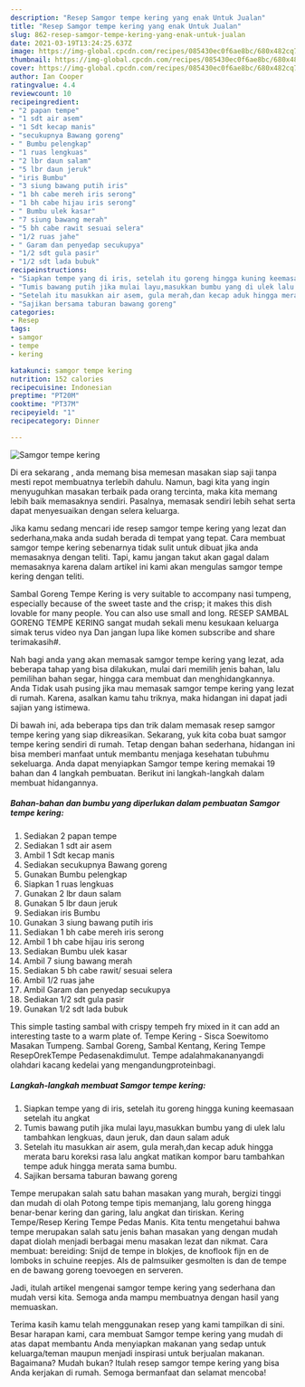 ```yaml
---
description: "Resep Samgor tempe kering yang enak Untuk Jualan"
title: "Resep Samgor tempe kering yang enak Untuk Jualan"
slug: 862-resep-samgor-tempe-kering-yang-enak-untuk-jualan
date: 2021-03-19T13:24:25.637Z
image: https://img-global.cpcdn.com/recipes/085430ec0f6ae8bc/680x482cq70/samgor-tempe-kering-foto-resep-utama.jpg
thumbnail: https://img-global.cpcdn.com/recipes/085430ec0f6ae8bc/680x482cq70/samgor-tempe-kering-foto-resep-utama.jpg
cover: https://img-global.cpcdn.com/recipes/085430ec0f6ae8bc/680x482cq70/samgor-tempe-kering-foto-resep-utama.jpg
author: Ian Cooper
ratingvalue: 4.4
reviewcount: 10
recipeingredient:
- "2 papan tempe"
- "1 sdt air asem"
- "1 Sdt kecap manis"
- "secukupnya Bawang goreng"
- " Bumbu pelengkap"
- "1 ruas lengkuas"
- "2 lbr daun salam"
- "5 lbr daun jeruk"
- "iris Bumbu"
- "3 siung bawang putih iris"
- "1 bh cabe mereh iris serong"
- "1 bh cabe hijau iris serong"
- " Bumbu ulek kasar"
- "7 siung bawang merah"
- "5 bh cabe rawit sesuai selera"
- "1/2 ruas jahe"
- " Garam dan penyedap secukupya"
- "1/2 sdt gula pasir"
- "1/2 sdt lada bubuk"
recipeinstructions:
- "Siapkan tempe yang di iris, setelah itu goreng hingga kuning keemasaan setelah itu angkat"
- "Tumis bawang putih jika mulai layu,masukkan bumbu yang di ulek lalu tambahkan lengkuas, daun jeruk, dan daun salam aduk"
- "Setelah itu masukkan air asem, gula merah,dan kecap aduk hingga merata baru koreksi rasa lalu angkat matikan kompor baru tambahkan tempe aduk hingga merata sama bumbu."
- "Sajikan bersama taburan bawang goreng"
categories:
- Resep
tags:
- samgor
- tempe
- kering

katakunci: samgor tempe kering 
nutrition: 152 calories
recipecuisine: Indonesian
preptime: "PT20M"
cooktime: "PT37M"
recipeyield: "1"
recipecategory: Dinner

---
```



![Samgor tempe kering](https://img-global.cpcdn.com/recipes/085430ec0f6ae8bc/680x482cq70/samgor-tempe-kering-foto-resep-utama.jpg)

Di era  sekarang , anda memang bisa memesan masakan siap saji tanpa mesti repot membuatnya terlebih dahulu. Namun, bagi kita yang ingin menyuguhkan masakan terbaik pada orang tercinta, maka kita memang lebih baik memasaknya sendiri. Pasalnya, memasak sendiri lebih sehat serta dapat menyesuaikan dengan selera keluarga.

Jika kamu sedang mencari ide resep samgor tempe kering yang lezat dan sederhana,maka anda sudah berada di tempat yang tepat. Cara membuat samgor tempe kering  sebenarnya tidak sulit untuk dibuat jika anda memasaknya dengan teliti. Tapi, kamu jangan takut akan gagal dalam memasaknya 
karena dalam artikel ini kami akan mengulas samgor tempe kering dengan teliti.  

Sambal Goreng Tempe Kering is very suitable to accompany nasi tumpeng, especially because of the sweet taste and the crisp; it makes this dish lovable for many people. You can also use small and long. RESEP SAMBAL GORENG TEMPE KERING sangat mudah sekali menu kesukaan keluarga simak terus video nya Dan jangan lupa like komen subscribe and share terimakasih#.

Nah bagi anda yang akan memasak samgor tempe kering yang lezat, ada beberapa tahap yang bisa dilakukan, mulai dari memilih jenis bahan, lalu pemilihan bahan segar, hingga cara membuat dan menghidangkannya. Anda Tidak usah pusing jika mau memasak samgor tempe kering yang lezat di rumah. Karena, asalkan kamu  tahu triknya, maka hidangan ini dapat jadi sajian yang istimewa.

Di bawah ini, ada beberapa tips dan trik dalam memasak resep samgor tempe kering yang siap dikreasikan. Sekarang, yuk kita coba buat samgor tempe kering sendiri di rumah. Tetap dengan bahan sederhana, hidangan ini bisa memberi manfaat untuk membantu menjaga kesehatan tubuhmu sekeluarga. Anda dapat menyiapkan Samgor tempe kering memakai 19 bahan dan 4 langkah pembuatan. Berikut ini langkah-langkah dalam membuat hidangannya.

<!--inarticleads1-->

##### Bahan-bahan dan bumbu yang diperlukan dalam pembuatan Samgor tempe kering:

1. Sediakan 2 papan tempe
1. Sediakan 1 sdt air asem
1. Ambil 1 Sdt kecap manis
1. Sediakan secukupnya Bawang goreng
1. Gunakan  Bumbu pelengkap
1. Siapkan 1 ruas lengkuas
1. Gunakan 2 lbr daun salam
1. Gunakan 5 lbr daun jeruk
1. Sediakan iris Bumbu
1. Gunakan 3 siung bawang putih iris
1. Sediakan 1 bh cabe mereh iris serong
1. Ambil 1 bh cabe hijau iris serong
1. Sediakan  Bumbu ulek kasar
1. Ambil 7 siung bawang merah
1. Sediakan 5 bh cabe rawit/ sesuai selera
1. Ambil 1/2 ruas jahe
1. Ambil  Garam dan penyedap secukupya
1. Sediakan 1/2 sdt gula pasir
1. Gunakan 1/2 sdt lada bubuk


This simple tasting sambal with crispy tempeh fry mixed in it can add an interesting taste to a warm plate of. Tempe Kering - Sisca Soewitomo Masakan Tumpeng. Sambal Goreng, Sambal Kentang, Kering Tempe ResepOrekTempe Pedasenakdimulut. Tempe adalahmakananyangdi olahdari kacang kedelai yang mengandungproteinbagi. 

<!--inarticleads2-->

##### Langkah-langkah membuat Samgor tempe kering:

1. Siapkan tempe yang di iris, setelah itu goreng hingga kuning keemasaan setelah itu angkat
1. Tumis bawang putih jika mulai layu,masukkan bumbu yang di ulek lalu tambahkan lengkuas, daun jeruk, dan daun salam aduk
1. Setelah itu masukkan air asem, gula merah,dan kecap aduk hingga merata baru koreksi rasa lalu angkat matikan kompor baru tambahkan tempe aduk hingga merata sama bumbu.
1. Sajikan bersama taburan bawang goreng


Tempe merupakan salah satu bahan masakan yang murah, bergizi tinggi dan mudah di olah Potong tempe tipis memanjang, lalu goreng hingga benar-benar kering dan garing, lalu angkat dan tiriskan. Kering Tempe/Resep Kering Tempe Pedas Manis. Kita tentu mengetahui bahwa tempe merupakan salah satu jenis bahan masakan yang dengan mudah dapat diolah menjadi berbagai menu masakan lezat dan nikmat. Cara membuat: bereiding: Snijd de tempe in blokjes, de knoflook fijn en de lomboks in schuine reepjes. Als de palmsuiker gesmolten is dan de tempe en de bawang goreng toevoegen en serveren. 

Jadi, itulah artikel mengenai  samgor tempe kering  yang sederhana dan mudah versi kita. Semoga anda mampu membuatnya dengan hasil yang memuaskan. 

Terima kasih kamu telah menggunakan resep yang kami tampilkan di sini. Besar harapan kami, cara membuat  Samgor tempe kering yang mudah di atas dapat membantu Anda menyiapkan makanan yang sedap untuk keluarga/teman maupun menjadi inspirasi untuk berjualan makanan. Bagaimana? Mudah bukan? Itulah resep samgor tempe kering yang bisa Anda kerjakan di rumah. Semoga bermanfaat dan selamat mencoba!

